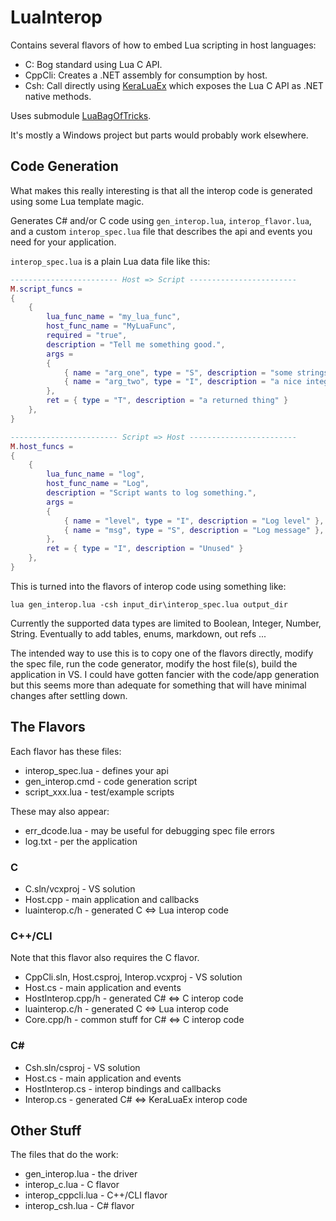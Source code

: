# LuaInterop

Contains several flavors of how to embed Lua scripting in host languages:
- C: Bog standard using Lua C API.
- CppCli: Creates a .NET assembly for consumption by host.
- Csh: Call directly using [KeraLuaEx](https://github.com/cepthomas/KeraLuaEx.git) which exposes the Lua C API as .NET native methods.

Uses submodule [LuaBagOfTricks](https://github.com/cepthomas/LuaBagOfTricks.git).

It's mostly a Windows project but parts would probably work elsewhere.

## Code Generation

What makes this really interesting is that all the interop code is generated using some Lua template magic.

Generates C# and/or C code using `gen_interop.lua`, `interop_flavor.lua`, and a custom `interop_spec.lua`
file that describes the api and events you need for your application.

`interop_spec.lua` is a plain Lua data file like this:
```lua
------------------------ Host => Script ------------------------
M.script_funcs =
{
    {
        lua_func_name = "my_lua_func",
        host_func_name = "MyLuaFunc",
        required = "true",
        description = "Tell me something good.",
        args =
        {
            { name = "arg_one", type = "S", description = "some strings" },
            { name = "arg_two", type = "I", description = "a nice integer" },
        },
        ret = { type = "T", description = "a returned thing" }
    },
}

------------------------ Script => Host ------------------------
M.host_funcs =
{
    {
        lua_func_name = "log",
        host_func_name = "Log",
        description = "Script wants to log something.",
        args =
        {
            { name = "level", type = "I", description = "Log level" },
            { name = "msg", type = "S", description = "Log message" },
        },
        ret = { type = "I", description = "Unused" }
    },
}
```

This is turned into the flavors of interop code using something like:
```
lua gen_interop.lua -csh input_dir\interop_spec.lua output_dir
```

Currently the supported data types are limited to Boolean, Integer, Number, String.
Eventually to add tables, enums, markdown, out refs ...

The intended way to use this is to copy one of the flavors directly, modify the spec file, run the code generator,
modify the host file(s), build the application in VS.
I could have gotten fancier with the code/app generation but this seems more than adequate for something that
will have minimal changes after settling down.

## The Flavors

Each flavor has these files:
- interop_spec.lua - defines your api
- gen_interop.cmd - code generation script
- script_xxx.lua - test/example scripts

These may also appear:
- err_dcode.lua - may be useful for debugging spec file errors
- log.txt - per the application

### C
- C.sln/vcxproj - VS solution
- Host.cpp - main application and callbacks
- luainterop.c/h - generated C <=> Lua interop code

### C++/CLI
Note that this flavor also requires the C flavor.

- CppCli.sln, Host.csproj, Interop.vcxproj - VS solution
- Host.cs - main application and events
- HostInterop.cpp/h - generated C# <=> C interop code
- luainterop.c/h - generated C <=> Lua interop code
- Core.cpp/h - common stuff for C# <=> C interop code

### C#   
- Csh.sln/csproj - VS solution
- Host.cs - main application and events
- HostInterop.cs - interop bindings and callbacks
- Interop.cs - generated C# <=> KeraLuaEx interop code

## Other Stuff

The files that do the work:
- gen_interop.lua - the driver
- interop_c.lua - C flavor
- interop_cppcli.lua - C++/CLI flavor
- interop_csh.lua - C# flavor
